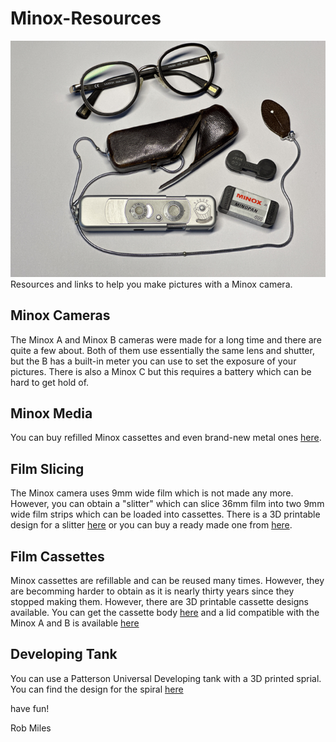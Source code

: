 # Minox-Resources
![Picture of Minox Camera and cassettes](/images/Minox%20Camera.jpg)
Resources and links to help you make pictures with a Minox camera.
## Minox Cameras
The Minox A and Minox B cameras were made for a long time and there are quite a few about. Both of them use essentially the same lens and shutter, but the B has a built-in meter you can use to set the exposure of your pictures. There is also a Minox C but this requires a battery which can be hard to get hold of. 
## Minox Media
You can buy refilled Minox cassettes and even brand-new metal ones [here](https://mshobbies.co.uk/shop).
## Film Slicing
The Minox camera uses 9mm wide film which is not made any more. However, you can obtain a "slitter" which can slice 36mm film into two 9mm wide film strips which can be loaded into cassettes. There is a 3D printable design for a slitter [here](https://www.thingiverse.com/thing:4684355) or you can buy a ready made one from [here](https://www.camerhack.it/product/mnmnx/).
## Film Cassettes
Minox cassettes are refillable and can be reused many times. However, they are becomming harder to obtain as it is nearly thirty years since they stopped making them. However, there are 3D printable cassette designs available. You can get the cassette body [here](https://www.printables.com/en/model/40235-minox-camera-film-cassette) and a lid compatible with the Minox A and B is available [here](/Cassette%20Print/)
## Developing Tank
You can use a Patterson Universal Developing tank with a 3D printed sprial. You can find the design for the spiral [here](https://www.printables.com/en/model/254067-minox-8x11-development-reel-paterson-fit)

have fun!

Rob Miles
